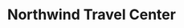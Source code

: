 ---
title: "Northwind Travel Center"
url: /reed-city/northwind-travel-center/
shop: Lebensmittel
---